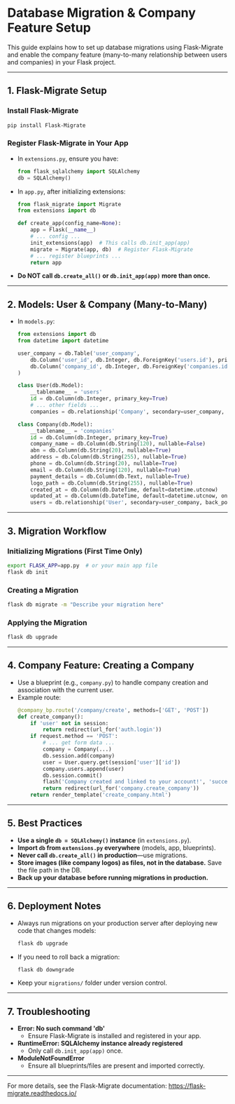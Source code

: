 # Database Migration & Company Feature Setup

This guide explains how to set up database migrations using Flask-Migrate and enable the company feature (many-to-many relationship between users and companies) in your Flask project.

---

## 1. Flask-Migrate Setup

### Install Flask-Migrate
```bash
pip install Flask-Migrate
```

### Register Flask-Migrate in Your App
- In `extensions.py`, ensure you have:
  ```python
  from flask_sqlalchemy import SQLAlchemy
  db = SQLAlchemy()
  ```
- In `app.py`, after initializing extensions:
  ```python
  from flask_migrate import Migrate
  from extensions import db

  def create_app(config_name=None):
      app = Flask(__name__)
      # ... config ...
      init_extensions(app)  # This calls db.init_app(app)
      migrate = Migrate(app, db)  # Register Flask-Migrate
      # ... register blueprints ...
      return app
  ```
- **Do NOT call `db.create_all()` or `db.init_app(app)` more than once.**

---

## 2. Models: User & Company (Many-to-Many)

- In `models.py`:
  ```python
  from extensions import db
  from datetime import datetime

  user_company = db.Table('user_company',
      db.Column('user_id', db.Integer, db.ForeignKey('users.id'), primary_key=True),
      db.Column('company_id', db.Integer, db.ForeignKey('companies.id'), primary_key=True)
  )

  class User(db.Model):
      __tablename__ = 'users'
      id = db.Column(db.Integer, primary_key=True)
      # ... other fields ...
      companies = db.relationship('Company', secondary=user_company, back_populates='users')

  class Company(db.Model):
      __tablename__ = 'companies'
      id = db.Column(db.Integer, primary_key=True)
      company_name = db.Column(db.String(120), nullable=False)
      abn = db.Column(db.String(20), nullable=True)
      address = db.Column(db.String(255), nullable=True)
      phone = db.Column(db.String(20), nullable=True)
      email = db.Column(db.String(120), nullable=True)
      payment_details = db.Column(db.Text, nullable=True)
      logo_path = db.Column(db.String(255), nullable=True)
      created_at = db.Column(db.DateTime, default=datetime.utcnow)
      updated_at = db.Column(db.DateTime, default=datetime.utcnow, onupdate=datetime.utcnow)
      users = db.relationship('User', secondary=user_company, back_populates='companies')
  ```

---

## 3. Migration Workflow

### Initializing Migrations (First Time Only)
```bash
export FLASK_APP=app.py  # or your main app file
flask db init
```

### Creating a Migration
```bash
flask db migrate -m "Describe your migration here"
```

### Applying the Migration
```bash
flask db upgrade
```

---

## 4. Company Feature: Creating a Company

- Use a blueprint (e.g., `company.py`) to handle company creation and association with the current user.
- Example route:
  ```python
  @company_bp.route('/company/create', methods=['GET', 'POST'])
  def create_company():
      if 'user' not in session:
          return redirect(url_for('auth.login'))
      if request.method == 'POST':
          # ... get form data ...
          company = Company(...)
          db.session.add(company)
          user = User.query.get(session['user']['id'])
          company.users.append(user)
          db.session.commit()
          flash('Company created and linked to your account!', 'success')
          return redirect(url_for('company.create_company'))
      return render_template('create_company.html')
  ```

---

## 5. Best Practices

- **Use a single `db = SQLAlchemy()` instance** (in `extensions.py`).
- **Import `db` from `extensions.py` everywhere** (models, app, blueprints).
- **Never call `db.create_all()` in production**—use migrations.
- **Store images (like company logos) as files, not in the database.** Save the file path in the DB.
- **Back up your database before running migrations in production.**

---

## 6. Deployment Notes

- Always run migrations on your production server after deploying new code that changes models:
  ```bash
  flask db upgrade
  ```
- If you need to roll back a migration:
  ```bash
  flask db downgrade
  ```
- Keep your `migrations/` folder under version control.

---

## 7. Troubleshooting

- **Error: No such command 'db'**
  - Ensure Flask-Migrate is installed and registered in your app.
- **RuntimeError: SQLAlchemy instance already registered**
  - Only call `db.init_app(app)` once.
- **ModuleNotFoundError**
  - Ensure all blueprints/files are present and imported correctly.

---

For more details, see the Flask-Migrate documentation: https://flask-migrate.readthedocs.io/ 